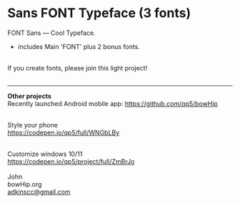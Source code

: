 # Sans FONT Typeface (3 fonts)
FONT Sans — Cool Typeface.
- includes Main 'FONT' plus 2 bonus fonts.<br><br>

If you create fonts, please join this light project! <br><br>



____________________________________________________________
<b>Other projects</b><br>
Recently launched Android mobile app:  https://github.com/qp5/bowHip<br><br>

Style your phone<br>
https://codepen.io/qp5/full/WNGbLBy<br><br>

Customize windows 10/11<br>
https://codepen.io/qp5/project/full/ZmBrJo<br><br>
John<br>
bowHip.org <br>
adkinscc@gmail.com
